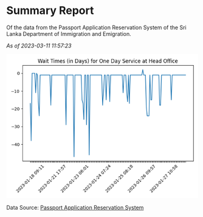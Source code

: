 # Summary Report

Of the data from the Passport Application Reservation System of the Sri Lanka Department of Immigration and Emigration.

*As of 2023-03-11 11:57:23*

![Wait Time Chart](summary.wait_time_chart.png)

Data Source: [Passport Application Reservation System](https://eservices.immigration.gov.lk:8443/appointment/pages/reservationApplication.xhtml)